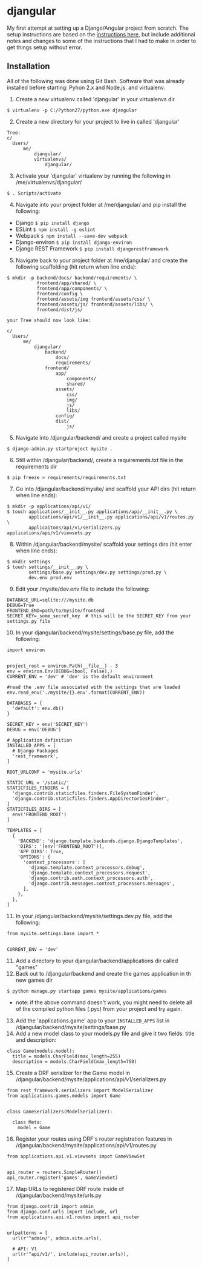 # djangular
My first attempt at setting up a Django/Angular project from scratch. The setup instructions are based on the [instructions here](http://gregblogs.com/how-the-do-i-build-a-django-django-rest-framework-angular-1-1-x-and-webpack-project/#prereqs), but include additional notes and changes to some of the instructions that I had to make in order to get things setup without error.

## Installation
All of the following was done using Git Bash. Software that was already installed before starting: Pyhon 2.x and Node.js. and virtualenv.

1. Create a new virtualenv called 'djangular' in your virtualenvs dir
```
$ virtualenv -p C:/Python27/python.exe djangular
```
2. Create a new directory for your project to live in called 'djangular'
```
Tree:
c/
  Users/
      me/
          djangular/
          virtualenvs/
              djangular/
```
3. Activate your 'djangular' virtualenv by running the following in /me/virtualenvs/djangular/
```
$ . Scripts/activate
```
4. Navigate into your project folder at /me/djangular/ and pip install the following:
* Django `$ pip install django`
* ESLint `$ npm install -g eslint`
* Webpack `$ npm install --save-dev webpack`
* Django-environ `$ pip install django-environ`
* Django REST Framework `$ pip install djangorestframework`

5. Navigate back to your project folder at /me/djangular/ and create the following scaffolding (hit return when line ends):
```
$ mkdir -p backend/docs/ backend/requirements/ \
           frontend/app/shared/ \
           frontend/app/components/ \
           frontend/config \
           frontend/assets/img frontend/assets/css/ \
           frontend/assets/js/ frontend/assets/libs/ \
           frontend/dist/js/
```
```
your Tree should now look like:

c/
  Users/
      me/
          djangular/
              backend/
                  docs/
                  requirements/
              frontend/
                  app/
                      components/
                      shared/
                  assets/
                      css/
                      img/
                      js/
                      libs/
                  config/
                  dist/
                      js/
```
5. Navigate into /djangular/backend/ and create a project called mysite
```
$ django-admin.py startproject mysite .
```
6. Still within /djangular/backend/, create a requirements.txt file in the requirements dir
```
$ pip freeze > requirements/requirements.txt
```
7. Go into /djangular/backend/mysite/ and scaffold your API dirs (hit return when line ends):
```
$ mkdir -p applications/api/v1/
$ touch applications/__init__.py applications/api/__init__.py \
        applications/api/v1/__init__.py applications/api/v1/routes.py \
        applicaitons/api/v1/serializers.py applications/api/v1/viewsets.py
```
8. Within /djangular/backend/mysite/ scaffold your settings dirs (hit enter when line ends):
```
$ mkdir settings
$ touch settings/__init__.py \
        settings/base.py settings/dev.py settings/prod.py \
        dev.env prod.env
```
9. Edit your /mysite/dev.env file to include the following:
```
DATABASE_URL=sqlite:///mysite.db
DEBUG=True
FRONTEND_END=path/to/mysite/frontend
SECRET_KEY=_some_secret_key  # this will be the SECRET_KEY from your settings.py file
```
10. In your  djangular/backend/mysite/settings/base.py file, add the following:
```
import environ


project_root = environ.Path(__file__) - 3
env = environ.Env(DEBUG=(bool, False),)
CURRENT_ENV = 'dev' # 'dev' is the default environment

#read the .env file associated with the settings that are loaded
env.read_env('./mysite/{}.env'.format(CURRENT_ENV))

DATABASES = {
  'default': env.db()
}

SECRET_KEY = env('SECRET_KEY')
DEBUG = env('DEBUG')

# Application definition
INSTALLED_APPS = [
  # Django Packages
  'rest_framework',
]

ROOT_URLCONF = 'mysite.urls'

STATIC_URL = '/static/'
STATICFILES_FINDERS = [
  'django.contrib.staticfiles.finders.FileSystemFinder',
  'django.contrib.staticfiles.finders.AppDirectoriesFinder',
]
STATICFILES_DIRS = [
  env('FRONTEND_ROOT')
]

TEMPLATES = [
  {
    'BACKEND': 'django.template.backends.django.DjangoTemplates',
    'DIRS': '[env('FRONTEND_ROOT')],
    'APP_DIRS': True,
    'OPTIONS': {
      'context_processors': [
        'django.template.context_processors.debug',
        'django.template.context_processors.request',
        'django.contrib.auth.context_processors.auth',
        'django.contrib.messages.context_processors.messages',
      ],
    },
  },
]
```
11. In your /djangular/backend/mysite/settings.dev.py file, add the following:
```
from mysite.settings.base import *


CURRENT_ENV = 'dev'
```
11. Add a directory to your djangular/backend/applications dir called "games"
12. Back out to /djangular/backend and create the games application in th new games dir
```
$ python manage.py startapp games mysite/applications/games
```
* note: if the above command doesn't work, you might need to delete all of the compiled python files (.pyc) from your project and try again.
13. Add the 'applications.game' app to your `INSTALLED_APPS` list in /djangular/backend/mysite/settings/base.py
14. Add a new model class to your models.py file and give it two fields: title and description:
```
class Game(models.model):
  title = models.CharField(max_length=255)
  description = models.CharField(max_length=750)
```
15. Create a DRF serializer for the Game model in /djangular/backend/mysite/applications/api/v1/serializers.py
```
from rest_framework.serializers import ModelSerializer
from applications.games.models import Game


class GameSerializers(ModelSerializer):
  
  class Meta:
    model = Game
```
16. Register your routes using DRF's router registration features in /djangular/backend/mysite/applications/api/v1/routes.py
```
from applications.api.v1.viewsets impot GameViewSet


api_router = routers.SimpleRouter()
api_router.register('games', GameViewSet)
```
17. Map URLs to registered DRF route inside of /djangular/backend/mysite/urls.py
```
from django.contrib import admin
from django.conf.urls import include, url
from applications.api.v1.routes import api_router


urlpatterns = [
  url(r'^admin/', admin.site.urls),
  
  # API: V1
  url(r'^api/v1/', include(api_router.urls)),
]
```
